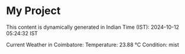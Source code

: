 # My Project

This content is dynamically generated in Indian Time (IST): 2024-10-12 05:24:32 IST


Current Weather in Coimbatore:
Temperature: 23.88 °C
Condition: mist

